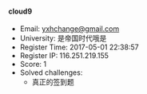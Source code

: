 #### cloud9  

* Email: yxhchange@gmail.com  
* University: 是帝国时代哦是  
* Register Time: 2017-05-01 22:38:57  
* Register IP: 116.251.219.155  
* Score: 1  
* Solved challenges: 
  * 真正的签到题  
